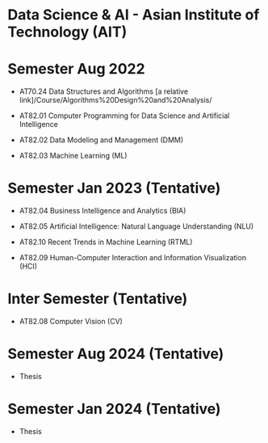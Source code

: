 # Data Science & AI - Asian Institute of Technology (AIT)

# Semester Aug 2022
- AT70.24 Data Structures and Algorithms
[a relative link]/Course/Algorithms%20Design%20and%20Analysis/
- AT82.01 Computer Programming for Data Science and Artificial Intelligence 

- AT82.02 Data Modeling and Management (DMM)

- AT82.03 Machine Learning (ML)

# Semester Jan 2023 (Tentative)
- AT82.04 Business Intelligence and Analytics (BIA)

- AT82.05 Artificial Intelligence: Natural Language Understanding (NLU)

- AT82.10 Recent Trends in Machine Learning (RTML)

- AT82.09 Human-Computer Interaction and Information Visualization (HCI)

# Inter Semester (Tentative)
- AT82.08 Computer Vision (CV)

# Semester Aug 2024 (Tentative)
- Thesis

# Semester Jan 2024 (Tentative)
- Thesis